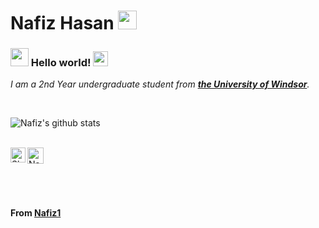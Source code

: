 # Nafiz Hasan&nbsp;<img src="https://github.com/TheDudeThatCode/TheDudeThatCode/blob/master/Assets/Mario_Hello_Big.gif" width="30px">

### <img src="https://github.com/TheDudeThatCode/TheDudeThatCode/blob/master/Assets/Hi.gif" width="29px"> Hello world!&nbsp;<img src="https://github.com/TheDudeThatCode/TheDudeThatCode/blob/master/Assets/Earth.gif" width="24px">

<p>
  <em>
    I am a 2nd Year undergraduate student from <a href="https://www.uwindsor.ca/"> <b>the University of Windsor</b></a>. <br>
  </em>  
</p>


<br>


![Nafiz's github stats](https://github-readme-stats-git-masterrstaa-rickstaa.vercel.app/api?username=Nafiz1&show_icons=true&hide_border=true)

<br>

  <a href="https://www.linkedin.com/in/nafiz-hasan-2581461a6/">
    <img align="left" alt="Shubhamdeep Jha | Linkedin" width="24px" src="https://github.com/TheDudeThatCode/TheDudeThatCode/blob/master/Assets/Linkedin.svg" />
  </a>
  <a href="mailto:Nafizh007@gmail.com">
    <img align="left" alt="Nafiz Hasan | Gmail" width="26px" src="https://github.com/TheDudeThatCode/TheDudeThatCode/blob/master/Assets/Gmail.svg" />
  </a>

<br><br><br><br>

**From [Nafiz1](https://github.com/Nafiz1)**
